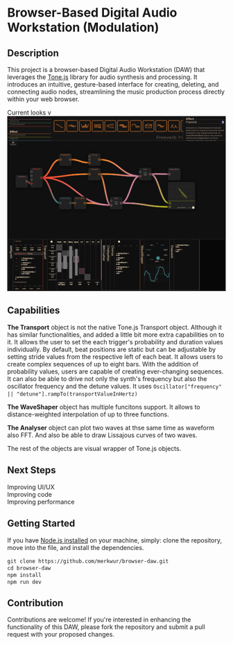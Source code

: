 # Browser-Based Digital Audio Workstation (Modulation)

## Description
This project is a browser-based Digital Audio Workstation (DAW) that leverages the [Tone.js](https://tonejs.github.io/docs/14.7.77/index.html) library for audio synthesis and processing. It introduces an intuitive, gesture-based interface for creating, deleting, and connecting audio nodes, streamlining the music production process directly within your web browser.

Current looks v
![current looks](./public/curr-look.png)


## Capabilities

 **The Transport** object is not the native Tone.js Transport object. Although it has similar functionalities, and added a little bit more extra capabilities on to it. It allows the user to set the each trigger's probability and duration values individually. By default, beat positions are static but can be adjustable by setting stride values from the respective left of each beat. It allows users to create complex sequences of up to eight bars. With the addition of probability values, users are capable of creating ever-changing sequences. It can also be able to drive not only the synth's frequency but also the oscillator frequency and the detune values. It uses ```Oscillator["frequency" || "detune"].rampTo(transportValueInHertz)``` 

**The WaveShaper** object has multiple funcitons support. It allows to distance-weighted interpolation of up to three functions.

**The Analyser** object can plot two waves at thse same time as waveform also FFT. And also be able to draw Lissajous curves of two waves.

The rest of the objects are visual wrapper of Tone.js objects. 

## Next Steps
Improving UI/UX  
Improving code  
Improving performance  

## Getting Started
If you have [Node.js installed](https://github.com/nodejs/node) on your machine, simply: clone the repository, move into the file, and install the dependencies. 

```
git clone https://github.com/merkwur/browser-daw.git
cd browser-daw
npm install
npm run dev
```

## Contribution
Contributions are welcome! If you're interested in enhancing the functionality of this DAW, please fork the repository and submit a pull request with your proposed changes.